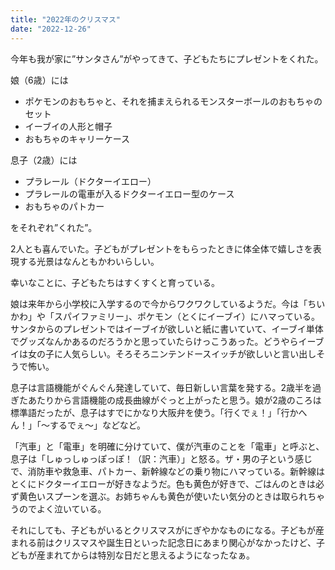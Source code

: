 ```yaml
---
title: "2022年のクリスマス"
date: "2022-12-26"
---
```


今年も我が家に”サンタさん”がやってきて、子どもたちにプレゼントをくれた。

娘（6歳）には

- ポケモンのおもちゃと、それを捕まえられるモンスターボールのおもちゃのセット
- イーブイの人形と帽子
- おもちゃのキャリーケース

息子（2歳）には

- プラレール（ドクターイエロー）
- プラレールの電車が入るドクターイエロー型のケース
- おもちゃのパトカー

をそれぞれ”くれた”。

2人とも喜んでいた。子どもがプレゼントをもらったときに体全体で嬉しさを表現する光景はなんともかわいらしい。

幸いなことに、子どもたちはすくすくと育っている。

娘は来年から小学校に入学するので今からワクワクしているようだ。今は「ちいかわ」や「スパイファミリー」、ポケモン（とくにイーブイ）にハマっている。サンタからのプレゼントではイーブイが欲しいと紙に書いていて、イーブイ単体でグッズなんかあるのだろうかと思っていたらけっこうあった。どうやらイーブイは女の子に人気らしい。そろそろニンテンドースイッチが欲しいと言い出しそうで怖い。

息子は言語機能がぐんぐん発達していて、毎日新しい言葉を発する。2歳半を過ぎたあたりから言語機能の成長曲線がぐっと上がったと思う。娘が2歳のころは標準語だったが、息子はすでにかなり大阪弁を使う。「行くでぇ！」「行かへん！」「〜するでぇ〜」などなど。

「汽車」と「電車」を明確に分けていて、僕が汽車のことを「電車」と呼ぶと、息子は「しゅっしゅっぽっぽ！（訳：汽車）」と怒る。ザ・男の子という感じで、消防車や救急車、パトカー、新幹線などの乗り物にハマっている。新幹線はとくにドクターイエローが好きなようだ。色も黄色が好きで、ごはんのときは必ず黄色いスプーンを選ぶ。お姉ちゃんも黄色が使いたい気分のときは取られちゃうのでよく泣いている。

それにしても、子どもがいるとクリスマスがにぎやかなものになる。子どもが産まれる前はクリスマスや誕生日といった記念日にあまり関心がなかったけど、子どもが産まれてからは特別な日だと思えるようになったなぁ。

